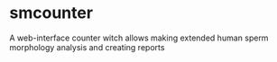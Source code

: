 # smcounter
A web-interface counter witch allows making extended human sperm morphology analysis and creating reports
